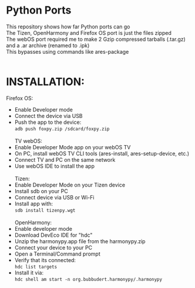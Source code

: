 # Python Ports
This repository shows how far Python ports can go <br>
The Tizen, OpenHarmony and Firefox OS port is just the files zipped <br>
The webOS port required me to make 2 Gzip compressed tarballs (.tar.gz) and a .ar archive (renamed to .ipk) <br>
This bypasses using commands like ares-package <br>
<br>
# INSTALLATION: <br>
Firefox OS: <br>
- Enable Developer mode <br>
- Connect the device via USB <br>
- Push the app to the device:<br>
   ```adb push foxpy.zip /sdcard/foxpy.zip``` <br>
   <br>
TV webOS: <br>
- Enable Developer Mode app on your webOS TV <br>
- On PC, install webOS TV CLI tools (ares-install, ares-setup-device, etc.) <br>
- Connect TV and PC on the same network <br>
- Use webOS IDE to install the app <br>
   <br>
Tizen: <br>
- Enable Developer Mode on your Tizen device <br>
- Install sdb on your PC <br>
- Connect device via USB or Wi-Fi <br>
- Install app with: <br>
  ```sdb install tizenpy.wgt``` <br>
   <br>
   OpenHarmony: <br>
- Enable developer mode <br>
- Download DevEco IDE for "hdc" <br>
- Unzip the harmonypy.app file from the harmonypy.zip <br>
- Connect your device to your PC <br>
- Open a Terminal/Command prompt <br>
- Verify that its connected: <br>
   ```hdc list targets``` <br>
- Install it via: <br>
  ```hdc shell am start -n org.bubbudert.harmonypy/.harmonypy``` <br>
